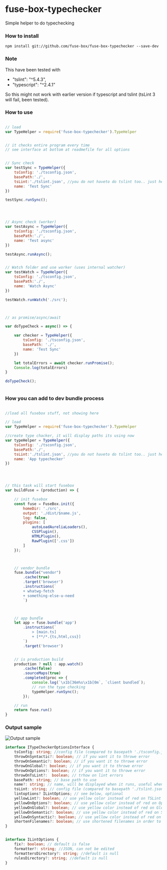 # fuse-box-typechecker
Simple helper to do typechecking

### How to install
```npm install git://github.com/fuse-box/fuse-box-typechecker --save-dev```


### Note
This have been tested with
 * "tslint": "^5.4.3",
 * "typescript": "^2.4.1"

So this might not work with earlier version if typescript and tslint (tsLint 3 will fail, been tested).


### How to use
```javascript

// load
var TypeHelper = require('fuse-box-typechecker').TypeHelper


// it checks entire program every time
// see interface at bottom at readmefile for all options


// Sync check
var testSync = TypeHelper({
    tsConfig: './tsconfig.json',
    basePath:'./',
    tsLint:'./tslint.json', //you do not haveto do tslint too.. just here to show how.
    name: 'Test Sync'
})

testSync.runSync();




// Async check (worker)
var testAsync = TypeHelper({
    tsConfig: './tsconfig.json',
    basePath:'./',
    name: 'Test async'
})

testAsync.runAsync();


// Watch folder and use worker (uses internal watcher)
var testWatch = TypeHelper({
    tsConfig: './tsconfig.json',
    basePath:'./',
    name: 'Watch Async'
})

testWatch.runWatch('./src');



// as promise/async/await

var doTypeCheck = async() => {

    var checker = TypeHelper({
        tsConfig: './tsconfig.json',
        basePath: './',
        name: 'Test Sync'
    })

    let totalErrors = await checker.runPromise();
    Console.log(totalErrors)
}

doTypeCheck();



```

### How you can add to dev bundle process

```javascript

//load all fusebox stuff, not showing here

// load
var TypeHelper = require('fuse-box-typechecker').TypeHelper

//create type chacker, it will display paths its using now
var typeHelper = TypeHelper({
    tsConfig: './tsconfig.json',
    basePath:'./',
    tsLint:'./tslint.json', //you do not haveto do tslint too.. just here to show how.
    name: 'App typechecker'
})




// this task will start fusebox
var buildFuse = (production) => {

    // init fusebox
    const fuse = FuseBox.init({
        homeDir: './src',
        output: './dist/$name.js',
        log: false,
        plugins: [
            autoLoadAureliaLoaders(),
            CSSPlugin(),
            HTMLPlugin(),
            RawPlugin(['.css'])
        ]
    });



    // vendor bundle
    fuse.bundle("vendor")
        .cache(true)
        .target('browser')
        .instructions(`
        + whatwg-fetch
        + something-else-u-need
        `)



    // app bundle
    let app = fuse.bundle('app')
        .instructions(`
            > [main.ts]
            + [**/*.{ts,html,css}]
        `)
        .target('browser')


    // is production build
    production ? null : app.watch()
        .cache(false)
        .sourceMaps(true)
        .completed(proc => {
            console.log(`\x1b[36m%s\x1b[0m`, `client bundled`);
            // run the type checking
            typeHelper.runSync();
        });

    // run
    return fuse.run()
}

```



### Output sample
![Output sample](https://github.com/fuse-box/fuse-box-typechecker/raw/master/image/sampleNew2.png "Output sample")



```typescript
interface ITypeCheckerOptionsInterface {
    tsConfig: string; //config file (compared to basepath './tsconfig.json')
    throwOnSyntactic?: boolean; // if you want it to throwe error
    throwOnSemantic?: boolean; // if you want it to throwe error
    throwOnGlobal?: boolean; // if you want it to throwe error
    throwOnOptions?: boolean; // if you want it to throwe error
    throwOnTsLint?:  boolean; // trhow on lint errors
    basePath: string; // base path to use
    name?: string; // name, will be displayed when it runs, useful when you have more then 1
    tsLint: string; // config file (compared to basepath './tslint.json')
    lintoptions? ILintOptions; // see below, optional
    yellowLint?: boolean; // use yellow color instead of red on TSLint errors
    yellowOnOptions?: boolean; // use yellow color instead of red on Options errors
    yellowOnGlobal?: boolean; // use yellow color instead of red on Global errors
    yellowOnSemantic?: boolean; // use yellow color instead of red on Semantic errors
    yellowOnSyntactic?: boolean; // use yellow color instead of red on Syntactic errors
    shortenFilenames?: boolean; // use shortened filenames in order to make output less noisy
}


interface ILintOptions {
    fix?: boolean; // default is false
    formatter?: string; //JSON, can not be edited
    formattersDirectory?: string; //default is null
    rulesDirectory?: string; //default is null
}
```
